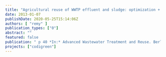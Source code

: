 ```yaml
---
title: "Agricultural reuse of WWTP effluent and sludge: optimization + environmental footprint via LCA"
date: 2013-01-07
publishDate: 2020-05-25T15:14:06Z
authors: [ "remy" ]
publication_types: ["0"]
abstract: ""
featured: false
publication: " p 40 *In:* Advanced Wastewater Treatment and Reuse. Berlin, Germany. 2013-01-07"
projects: ["codigreen"]
---
```


